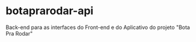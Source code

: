 # botaprarodar-api
Back-end para as interfaces do Front-end e do Aplicativo do projeto "Bota Pra Rodar"
